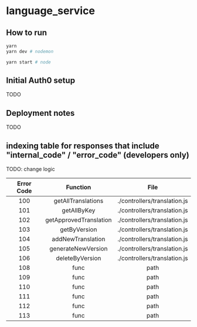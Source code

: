 # language_service

## How to run

```bash
yarn
yarn dev # nodemon
```

```bash
yarn start # node
```

## Initial Auth0 setup

TODO

## Deployment notes

TODO

## indexing table for responses that include "internal_code" / "error_code" (developers only)

TODO: change logic

| Error Code  | Function                 | File                         |
| :---:       |    :----:                |        :---:                 |
| 100         | getAllTranslations       | ./controllers/translation.js |
| 101         | getAllByKey              | ./controllers/translation.js |
| 102         | getApprovedTranslation   | ./controllers/translation.js |
| 103         | getByVersion             | ./controllers/translation.js |
| 104         | addNewTranslation        | ./controllers/translation.js |
| 105         | generateNewVersion       | ./controllers/translation.js |
| 106         | deleteByVersion          | ./controllers/translation.js |
| 108         | func                     | path                         |
| 109         | func                     | path                         |
| 110         | func                     | path                         |
| 111         | func                     | path                         |
| 112         | func                     | path                         |
| 113         | func                     | path                         |
